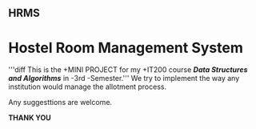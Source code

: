 ## HRMS
# Hostel Room Management System


'''diff This is the +MINI PROJECT for my +IT200 course **_Data Structures and Algorithms_** in -3rd -Semester.'''
We try to implement the way any institution would manage the allotment process.

Any suggesttions are welcome.


**THANK YOU**
